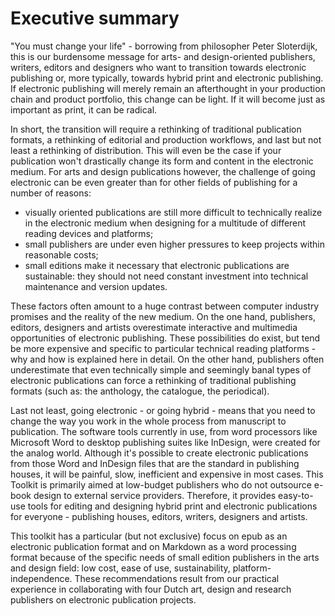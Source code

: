 # Executive summary

"You must change your life" - borrowing from philosopher Peter Sloterdijk, this is our burdensome message for arts- and design-oriented publishers, writers, editors and designers who want to transition towards electronic publishing or, more typically, towards hybrid print and electronic publishing. If electronic publishing will merely remain an afterthought in your production chain and product portfolio, this change can be light. If it will become just as important as print, it can be radical.

In short, the transition will require a rethinking of traditional publication formats, a rethinking of editorial and production workflows, and last but not least a rethinking of distribution. This will even be the case if your publication won't drastically change its form and content in the electronic medium. For arts and design publications however, the challenge of going electronic can be even greater than for other fields of publishing for a number of reasons: 
- visually oriented publications are still more difficult to technically realize in the electronic medium when designing for a multitude of different reading devices and platforms;
- small publishers are under even higher pressures to keep projects within reasonable costs;
- small editions make it necessary that electronic publications are sustainable:  they should not need constant investment into technical maintenance and version updates.

These factors often amount to a huge contrast between computer industry promises and the reality of the new medium. On the one hand, publishers, editors, designers and artists overestimate interactive and multimedia opportunities of electronic publishing. These possibilities do exist, but tend be more expensive and specific to particular technical reading platforms - why and how is explained here in detail. On the other hand, publishers often underestimate that even technically simple and seemingly banal types of electronic publications can force a rethinking of traditional publishing formats (such as: the anthology, the catalogue, the periodical). 

Last not least, going electronic - or going hybrid - means that you need to change the way you work in the whole process from manuscript to publication. The software tools currently in use, from word processors like Microsoft Word to desktop publishing suites like InDesign, were created for the analog world. Although it's possible to create electronic publications from those Word and InDesign files that are the standard in publishing houses, it will be painful, slow, inefficient and expensive in most cases. This Toolkit is primarily aimed at low-budget publishers who do not outsource e-book design to external service providers. Therefore, it provides easy-to-use tools for editing and designing hybrid print and electronic publications for everyone - publishing houses, editors, writers, designers and artists. 

This toolkit has a particular (but not exclusive) focus on epub as an electronic publication format and on Markdown as a word processing format because of the specific needs of small edition publishers in the arts and design field: low cost, ease of use, sustainability, platform-independence. These recommendations result from our practical experience in collaborating with four Dutch art, design and research publishers on electronic publication projects.

